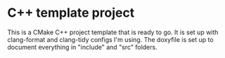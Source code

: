 # C++ template project

This is a CMake C++ project template that is ready to go.
It is set up with clang-format and clang-tidy configs I'm using.
The doxyfile is set up to document everything in "include" and "src" folders.
